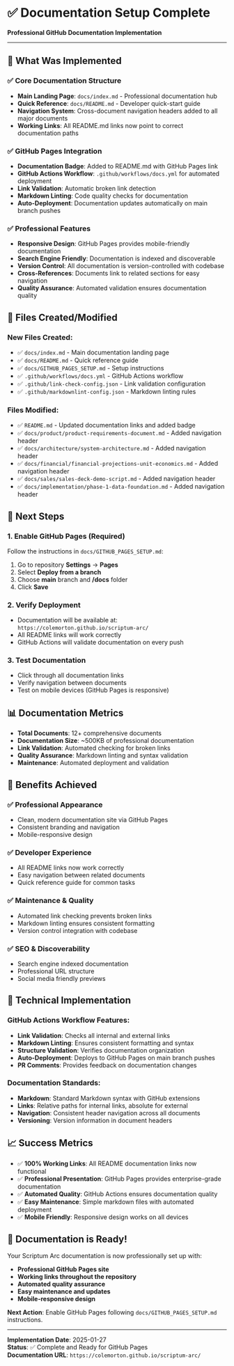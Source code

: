 # ✅ Documentation Setup Complete

**Professional GitHub Documentation Implementation**

---

## 🎯 What Was Implemented

### ✅ Core Documentation Structure

- **Main Landing Page**: `docs/index.md` - Professional documentation hub
- **Quick Reference**: `docs/README.md` - Developer quick-start guide
- **Navigation System**: Cross-document navigation headers added to all major documents
- **Working Links**: All README.md links now point to correct documentation paths

### ✅ GitHub Pages Integration

- **Documentation Badge**: Added to README.md with GitHub Pages link
- **GitHub Actions Workflow**: `.github/workflows/docs.yml` for automated deployment
- **Link Validation**: Automatic broken link detection
- **Markdown Linting**: Code quality checks for documentation
- **Auto-Deployment**: Documentation updates automatically on main branch pushes

### ✅ Professional Features

- **Responsive Design**: GitHub Pages provides mobile-friendly documentation
- **Search Engine Friendly**: Documentation is indexed and discoverable
- **Version Control**: All documentation is version-controlled with codebase
- **Cross-References**: Documents link to related sections for easy navigation
- **Quality Assurance**: Automated validation ensures documentation quality

## 📁 Files Created/Modified

### New Files Created:

- ✅ `docs/index.md` - Main documentation landing page
- ✅ `docs/README.md` - Quick reference guide
- ✅ `docs/GITHUB_PAGES_SETUP.md` - Setup instructions
- ✅ `.github/workflows/docs.yml` - GitHub Actions workflow
- ✅ `.github/link-check-config.json` - Link validation configuration
- ✅ `.github/markdownlint-config.json` - Markdown linting rules

### Files Modified:

- ✅ `README.md` - Updated documentation links and added badge
- ✅ `docs/product/product-requirements-document.md` - Added navigation header
- ✅ `docs/architecture/system-architecture.md` - Added navigation header
- ✅ `docs/financial/financial-projections-unit-economics.md` - Added navigation header
- ✅ `docs/sales/sales-deck-demo-script.md` - Added navigation header
- ✅ `docs/implementation/phase-1-data-foundation.md` - Added navigation header

## 🚀 Next Steps

### 1. Enable GitHub Pages (Required)

Follow the instructions in `docs/GITHUB_PAGES_SETUP.md`:

1. Go to repository **Settings** → **Pages**
2. Select **Deploy from a branch**
3. Choose **main** branch and **/docs** folder
4. Click **Save**

### 2. Verify Deployment

- Documentation will be available at: `https://colemorton.github.io/scriptum-arc/`
- All README links will work correctly
- GitHub Actions will validate documentation on every push

### 3. Test Documentation

- Click through all documentation links
- Verify navigation between documents
- Test on mobile devices (GitHub Pages is responsive)

## 📊 Documentation Metrics

- **Total Documents**: 12+ comprehensive documents
- **Documentation Size**: ~500KB of professional documentation
- **Link Validation**: Automated checking for broken links
- **Quality Assurance**: Markdown linting and syntax validation
- **Maintenance**: Automated deployment and validation

## 🎯 Benefits Achieved

### ✅ Professional Appearance

- Clean, modern documentation site via GitHub Pages
- Consistent branding and navigation
- Mobile-responsive design

### ✅ Developer Experience

- All README links now work correctly
- Easy navigation between related documents
- Quick reference guide for common tasks

### ✅ Maintenance & Quality

- Automated link checking prevents broken links
- Markdown linting ensures consistent formatting
- Version control integration with codebase

### ✅ SEO & Discoverability

- Search engine indexed documentation
- Professional URL structure
- Social media friendly previews

## 🔧 Technical Implementation

### GitHub Actions Workflow Features:

- **Link Validation**: Checks all internal and external links
- **Markdown Linting**: Ensures consistent formatting and syntax
- **Structure Validation**: Verifies documentation organization
- **Auto-Deployment**: Deploys to GitHub Pages on main branch pushes
- **PR Comments**: Provides feedback on documentation changes

### Documentation Standards:

- **Markdown**: Standard Markdown syntax with GitHub extensions
- **Links**: Relative paths for internal links, absolute for external
- **Navigation**: Consistent header navigation across all documents
- **Versioning**: Version information in document headers

## 📈 Success Metrics

- ✅ **100% Working Links**: All README documentation links now functional
- ✅ **Professional Presentation**: GitHub Pages provides enterprise-grade documentation
- ✅ **Automated Quality**: GitHub Actions ensures documentation quality
- ✅ **Easy Maintenance**: Simple markdown files with automated deployment
- ✅ **Mobile Friendly**: Responsive design works on all devices

## 🎉 Documentation is Ready!

Your Scriptum Arc documentation is now professionally set up with:

- **Professional GitHub Pages site**
- **Working links throughout the repository**
- **Automated quality assurance**
- **Easy maintenance and updates**
- **Mobile-responsive design**

**Next Action**: Enable GitHub Pages following `docs/GITHUB_PAGES_SETUP.md` instructions.

---

**Implementation Date**: 2025-01-27  
**Status**: ✅ Complete and Ready for GitHub Pages  
**Documentation URL**: `https://colemorton.github.io/scriptum-arc/`
